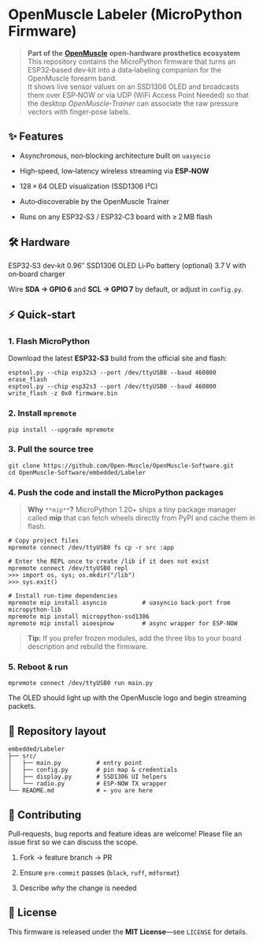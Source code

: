 
# OpenMuscle Labeler (MicroPython Firmware)

> **Part of the** [**OpenMuscle**](https://openmuscle.org) **open‑hardware prosthetics ecosystem**  
> This repository contains the MicroPython firmware that turns an ESP32‑based dev‑kit into a data‑labeling companion for the OpenMuscle forearm band.  
> It shows live sensor values on an SSD1306 OLED and broadcasts them over ESP‑NOW or via UDP (WiFi Access Point Needed) so that the desktop _OpenMuscle‑Trainer_ can associate the raw pressure vectors with finger‑pose labels.

## ✨ Features

-   Asynchronous, non‑blocking architecture built on `uasyncio`
    
-   High‑speed, low‑latency wireless streaming via **ESP‑NOW**
    
-   128 × 64 OLED visualization (SSD1306 I²C)
    
-   Auto‑discoverable by the OpenMuscle Trainer
    
-   Runs on any ESP32‑S3 / ESP32‑C3 board with ≥ 2 MB flash
    

## 🛠️ Hardware

ESP32‑S3 dev‑kit
0.96″ SSD1306 OLED
Li‑Po battery (optional)
3.7 V with on‑board charger

Wire **SDA → GPIO 6** and **SCL → GPIO 7** by default, or adjust in `config.py`.

## ⚡ Quick‑start

### 1. Flash MicroPython

Download the latest **ESP32‑S3** build from the official site and flash:

```
esptool.py --chip esp32s3 --port /dev/ttyUSB0 --baud 460800 erase_flash
esptool.py --chip esp32s3 --port /dev/ttyUSB0 --baud 460800 write_flash -z 0x0 firmware.bin
```

### 2. Install `mpremote`

```
pip install --upgrade mpremote
```

### 3. Pull the source tree

```
git clone https://github.com/Open-Muscle/OpenMuscle-Software.git
cd OpenMuscle-Software/embedded/Labeler
```

### 4. Push the code and **install the MicroPython packages**

> **Why** `**mip**`**?** MicroPython 1.20+ ships a tiny package manager called **mip** that can fetch wheels directly from PyPI and cache them in flash.

```
# Copy project files
mpremote connect /dev/ttyUSB0 fs cp -r src :app

# Enter the REPL once to create /lib if it does not exist
mpremote connect /dev/ttyUSB0 repl
>>> import os, sys; os.mkdir("/lib")
>>> sys.exit()

# Install run‑time dependencies
mpremote mip install asyncio          # uasyncio back‑port from micropython‑lib
mpremote mip install micropython-ssd1306
mpremote mip install aioespnow        # async wrapper for ESP‑NOW
```

> **Tip:** If you prefer frozen modules, add the three libs to your board description and rebuild the firmware.

### 5. Reboot & run

```
mpremote connect /dev/ttyUSB0 run main.py
```

The OLED should light up with the OpenMuscle logo and begin streaming packets.

## 📂 Repository layout

```
embedded/Labeler
├── src/
│   ├── main.py          # entry point
│   ├── config.py        # pin map & credentials
│   ├── display.py       # SSD1306 UI helpers
│   └── radio.py         # ESP‑NOW TX wrapper
└── README.md            # ← you are here
```

## 🤝 Contributing

Pull‑requests, bug reports and feature ideas are welcome! Please file an issue first so we can discuss the scope.

1.  Fork → feature branch → PR
    
2.  Ensure `pre-commit` passes (`black`, `ruff`, `mdformat`)
    
3.  Describe _why_ the change is needed
    

## 📄 License

This firmware is released under the **MIT License**—see `LICENSE` for details.
